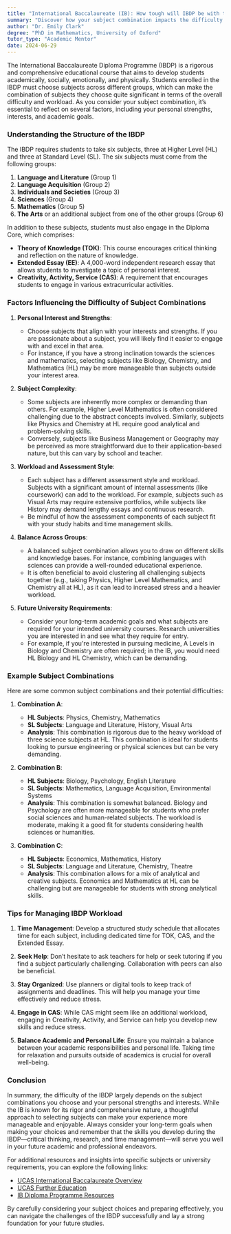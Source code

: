 ```yaml
---
title: "International Baccalaureate (IB): How tough will IBDP be with this subject combination?"
summary: "Discover how your subject combination impacts the difficulty of the International Baccalaureate Diploma Programme and tips for success."
author: "Dr. Emily Clark"
degree: "PhD in Mathematics, University of Oxford"
tutor_type: "Academic Mentor"
date: 2024-06-29
---
```


The International Baccalaureate Diploma Programme (IBDP) is a rigorous and comprehensive educational course that aims to develop students academically, socially, emotionally, and physically. Students enrolled in the IBDP must choose subjects across different groups, which can make the combination of subjects they choose quite significant in terms of the overall difficulty and workload. As you consider your subject combination, it’s essential to reflect on several factors, including your personal strengths, interests, and academic goals. 

### Understanding the Structure of the IBDP

The IBDP requires students to take six subjects, three at Higher Level (HL) and three at Standard Level (SL). The six subjects must come from the following groups:

1. **Language and Literature** (Group 1)
2. **Language Acquisition** (Group 2)
3. **Individuals and Societies** (Group 3)
4. **Sciences** (Group 4)
5. **Mathematics** (Group 5)
6. **The Arts** or an additional subject from one of the other groups (Group 6)

In addition to these subjects, students must also engage in the Diploma Core, which comprises:

- **Theory of Knowledge (TOK)**: This course encourages critical thinking and reflection on the nature of knowledge.
- **Extended Essay (EE)**: A 4,000-word independent research essay that allows students to investigate a topic of personal interest.
- **Creativity, Activity, Service (CAS)**: A requirement that encourages students to engage in various extracurricular activities.

### Factors Influencing the Difficulty of Subject Combinations

1. **Personal Interest and Strengths**:
   - Choose subjects that align with your interests and strengths. If you are passionate about a subject, you will likely find it easier to engage with and excel in that area.
   - For instance, if you have a strong inclination towards the sciences and mathematics, selecting subjects like Biology, Chemistry, and Mathematics (HL) may be more manageable than subjects outside your interest area.

2. **Subject Complexity**:
   - Some subjects are inherently more complex or demanding than others. For example, Higher Level Mathematics is often considered challenging due to the abstract concepts involved. Similarly, subjects like Physics and Chemistry at HL require good analytical and problem-solving skills.
   - Conversely, subjects like Business Management or Geography may be perceived as more straightforward due to their application-based nature, but this can vary by school and teacher.

3. **Workload and Assessment Style**:
   - Each subject has a different assessment style and workload. Subjects with a significant amount of internal assessments (like coursework) can add to the workload. For example, subjects such as Visual Arts may require extensive portfolios, while subjects like History may demand lengthy essays and continuous research.
   - Be mindful of how the assessment components of each subject fit with your study habits and time management skills. 

4. **Balance Across Groups**:
   - A balanced subject combination allows you to draw on different skills and knowledge bases. For instance, combining languages with sciences can provide a well-rounded educational experience. 
   - It is often beneficial to avoid clustering all challenging subjects together (e.g., taking Physics, Higher Level Mathematics, and Chemistry all at HL), as it can lead to increased stress and a heavier workload.

5. **Future University Requirements**:
   - Consider your long-term academic goals and what subjects are required for your intended university courses. Research universities you are interested in and see what they require for entry. 
   - For example, if you're interested in pursuing medicine, A Levels in Biology and Chemistry are often required; in the IB, you would need HL Biology and HL Chemistry, which can be demanding.

### Example Subject Combinations

Here are some common subject combinations and their potential difficulties:

1. **Combination A**: 
   - **HL Subjects**: Physics, Chemistry, Mathematics
   - **SL Subjects**: Language and Literature, History, Visual Arts
   - **Analysis**: This combination is rigorous due to the heavy workload of three science subjects at HL. This combination is ideal for students looking to pursue engineering or physical sciences but can be very demanding.

2. **Combination B**:
   - **HL Subjects**: Biology, Psychology, English Literature
   - **SL Subjects**: Mathematics, Language Acquisition, Environmental Systems
   - **Analysis**: This combination is somewhat balanced. Biology and Psychology are often more manageable for students who prefer social sciences and human-related subjects. The workload is moderate, making it a good fit for students considering health sciences or humanities.

3. **Combination C**:
   - **HL Subjects**: Economics, Mathematics, History
   - **SL Subjects**: Language and Literature, Chemistry, Theatre
   - **Analysis**: This combination allows for a mix of analytical and creative subjects. Economics and Mathematics at HL can be challenging but are manageable for students with strong analytical skills. 

### Tips for Managing IBDP Workload

1. **Time Management**: Develop a structured study schedule that allocates time for each subject, including dedicated time for TOK, CAS, and the Extended Essay.

2. **Seek Help**: Don’t hesitate to ask teachers for help or seek tutoring if you find a subject particularly challenging. Collaboration with peers can also be beneficial.

3. **Stay Organized**: Use planners or digital tools to keep track of assignments and deadlines. This will help you manage your time effectively and reduce stress.

4. **Engage in CAS**: While CAS might seem like an additional workload, engaging in Creativity, Activity, and Service can help you develop new skills and reduce stress.

5. **Balance Academic and Personal Life**: Ensure you maintain a balance between your academic responsibilities and personal life. Taking time for relaxation and pursuits outside of academics is crucial for overall well-being.

### Conclusion

In summary, the difficulty of the IBDP largely depends on the subject combinations you choose and your personal strengths and interests. While the IB is known for its rigor and comprehensive nature, a thoughtful approach to selecting subjects can make your experience more manageable and enjoyable. Always consider your long-term goals when making your choices and remember that the skills you develop during the IBDP—critical thinking, research, and time management—will serve you well in your future academic and professional endeavors.

For additional resources and insights into specific subjects or university requirements, you can explore the following links:

- [UCAS International Baccalaureate Overview](https://qips.ucas.com/qip/international-baccalaureate-ib-diploma)
- [UCAS Further Education](https://www.ucas.com/further-education/post-16-qualifications/qualifications-you-can-take/international-baccalaureate-ib)
- [IB Diploma Programme Resources](https://www.ibo.org/about-the-ib/facts-and-figures/statistical-bulletins/)

By carefully considering your subject choices and preparing effectively, you can navigate the challenges of the IBDP successfully and lay a strong foundation for your future studies.
    